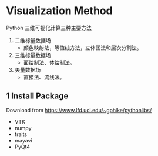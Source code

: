 # Visualization Method

Python 三维可视化计算三种主要方法

1. 二维标量数据场
    * 颜色映射法，等值线方法，立体图法和层次分割法。
2. 三维标量数据场
    * 面绘制法、体绘制法。
3. 矢量数据场
    * 直接法、流线法。

## 1 Install Package

Download from https://www.lfd.uci.edu/~gohlke/pythonlibs/

* VTK
* numpy
* traits
* mayavi
* PyQt4
